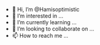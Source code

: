 - 👋 Hi, I’m @Hamisoptimistic
- 👀 I’m interested in ...
- 🌱 I’m currently learning ...
- 💞️ I’m looking to collaborate on ...
- 📫 How to reach me ...

<!---
Hamisoptimistic/Hamisoptimistic is a ✨ special ✨ repository because its `README.md` (this file) appears on your GitHub profile.
You can click the Preview link to take a look at your changes.
--->
